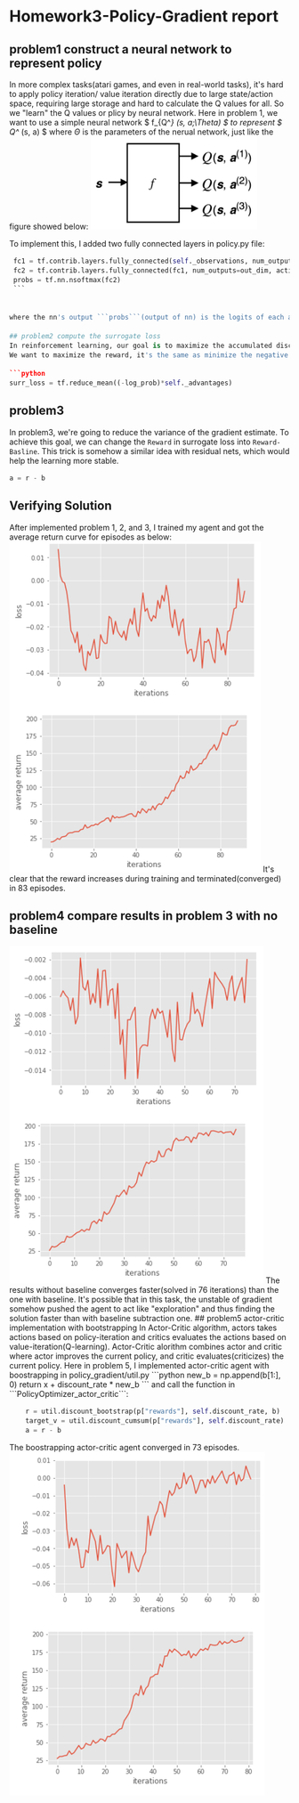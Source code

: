 # Homework3-Policy-Gradient report
## problem1 construct a neural network to represent policy
   In more complex tasks(atari games, and even in real-world tasks), it's hard to apply policy iteration/ value iteration directly due to large state/action space, requiring large storage and hard to calculate the Q values for all. So we "learn" the Q values or plicy by neural network. Here in problem 1, we want to use a simple neural network $ f_{Q^*} (s, a;\Theta) $ to represent $ Q^* (s, a) $ where $\Theta$ is the parameters of the nerual network, just like the figure showed below:
   <img src='pictures/DNNforQ.png' width='300'>
   
   To implement this, I added two fully connected layers in policy.py file:
   ```python
    fc1 = tf.contrib.layers.fully_connected(self._observations, num_outputs=hidden_dim, activation_fn = tf.tanh)
    fc2 = tf.contrib.layers.fully_connected(fc1, num_outputs=out_dim, activation_fn=None)
    probs = tf.nn.nsoftmax(fc2)
    ```
   
   
   where the nn's output ```probs```(output of nn) is the logits of each action's probability conditioned on the ```self._observations```(input of nn)

## problem2 compute the surrogate loss
In reinforcement learning, our goal is to maximize the accumulated discounted reward $R_t^i = \sum_{{t^′}=t}^T \gamma^{{t^′}-t}r(s_{t^′}, a_{t^′})$ .
We want to maximize the reward, it's the same as minimize the negative reward. In problem 2 here, I added a line to compute the <b>negative</b> surrogate loss $-L(\theta) = -\frac{1}{(NT)}(\sum_{i=1}^N \sum_{t=0}^T log\pi_\theta(a_t^i | s_t^i) *R_t^i)$. and <b>minimize</b> it.

```python
surr_loss = tf.reduce_mean((-log_prob)*self._advantages)
```
## problem3 
In problem3, we're going to reduce the variance of the gradient estimate. To achieve this goal, we can change the ```Reward``` in surrogate loss into ```Reward-Basline```. This trick is somehow a similar idea with residual nets, which would help the learning more stable.
```python
a = r - b
```
## Verifying Solution
After implemented problem 1, 2, and 3, I trained my agent and got the average return curve for episodes as below:
<img src ='pictures/p123.png'>
It's clear that the reward increases during training and terminated(converged) in 83 episodes.
## problem4 compare results in problem 3 with no baseline
<img src='pictures/p4.png'>
The results without baseline converges faster(solved in 76 iterations) than the one with baseline. It's possible that in this task, the unstable of gradient somehow pushed the agent to act like "exploration" and thus finding the solution faster than with baseline subtraction one. 
## problem5 actor-critic implementation with bootstrapping
   In Actor-Critic algorithm, actors takes actions based on policy-iteration and critics evaluates the actions based on value-iteration(Q-learning). Actor-Critic alorithm combines actor and critic where actor improves the current policy, and critic evaluates(criticizes) the current policy. Here in problem 5, I implemented actor-critic agent with boostrapping in policy_gradient/util.py
```python
   new_b = np.append(b[1:], 0)
   return x + discount_rate * new_b
```
and call the function in ```PolicyOptimizer_actor_critic```:

```python
    r = util.discount_bootstrap(p["rewards"], self.discount_rate, b)
    target_v = util.discount_cumsum(p["rewards"], self.discount_rate)
    a = r - b
```
The boostrapping actor-critic agent converged in 73 episodes.
<img src ='pictures/p5.png'>